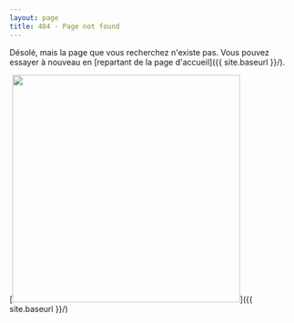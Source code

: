 ```yaml
---
layout: page
title: 404 - Page not found
---
```


Désolé, mais la page que vous recherchez n'existe pas. Vous pouvez essayer à nouveau en [repartant de la page d'accueil]({{ site.baseurl }}/).

[<img src="{{ site.baseurl }}/images/404.jpg" style="width: 400px;"/>]({{ site.baseurl }}/)
